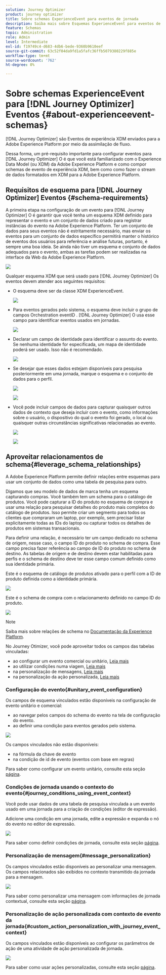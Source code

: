 ```yaml
---
solution: Journey Optimizer
product: journey optimizer
title: Sobre schemas ExperienceEvent para eventos de jornada
description: Saiba mais sobre Esquemas ExperienceEvent para eventos de jornada
feature: Schemas
topic: Administration
role: Admin
level: Intermediate
exl-id: f19749c4-d683-4db6-bede-9360b9610eef
source-git-commit: 63c52f04da9fd1a5fafc36ffb5079380229f885e
workflow-type: tm+mt
source-wordcount: '762'
ht-degree: 0%

---
```


# Sobre schemas ExperienceEvent para [!DNL Journey Optimizer] Eventos {#about-experienceevent-schemas}

[!DNL Journey Optimizer] são Eventos de experiência XDM enviados para a Adobe Experience Platform por meio da assimilação de fluxo.

Dessa forma, um pré-requisito importante para configurar eventos para [!DNL Journey Optimizer] O é que você está familiarizado com o Experience Data Model (ou XDM) da Adobe Experience Platform e como compor schemas de evento de experiência XDM, bem como como fazer o stream de dados formatados em XDM para a Adobe Experience Platform.

## Requisitos de esquema para [!DNL Journey Optimizer] Eventos  {#schema-requirements}

A primeira etapa na configuração de um evento para [!DNL Journey Optimizer] O é garantir que você tenha um esquema XDM definido para representar o evento e um conjunto de dados criado para registrar instâncias do evento na Adobe Experience Platform. Ter um conjunto de dados para seus eventos não é estritamente necessário, mas enviar os eventos para um conjunto de dados específico permitirá manter o histórico de eventos dos usuários para referência e análise futuras, portanto, é sempre uma boa ideia. Se ainda não tiver um esquema e conjunto de dados adequados para o evento, ambas as tarefas podem ser realizadas na interface da Web da Adobe Experience Platform.

![](assets/schema1.png)

Qualquer esquema XDM que será usado para [!DNL Journey Optimizer] Os eventos devem atender aos seguintes requisitos:

* O esquema deve ser da classe XDM ExperienceEvent.

   ![](assets/schema2.png)

* Para eventos gerados pelo sistema, o esquema deve incluir o grupo de campos Orchestration eventID . [!DNL Journey Optimizer] O usa esse campo para identificar eventos usados em jornadas.

   ![](assets/schema3.png)

* Declarar um campo de identidade para identificar o assunto do evento. Se nenhuma identidade for especificada, um mapa de identidade poderá ser usado. Isso não é recomendado.

   ![](assets/schema4.png)

* Se desejar que esses dados estejam disponíveis para pesquisa posteriormente em uma jornada, marque o esquema e o conjunto de dados para o perfil.

   ![](assets/schema5.png)

   ![](assets/schema6.png)

* Você pode incluir campos de dados para capturar quaisquer outros dados de contexto que deseja incluir com o evento, como informações sobre o usuário, o dispositivo do qual o evento foi gerado, o local ou quaisquer outras circunstâncias significativas relacionadas ao evento.

   ![](assets/schema7.png)

   ![](assets/schema8.png)

## Aproveitar relacionamentos de schema{#leverage_schema_relationships}

A Adobe Experience Platform permite definir relações entre esquemas para usar um conjunto de dados como uma tabela de pesquisa para outro.

Digamos que seu modelo de dados de marca tenha um esquema capturando compras. Você também tem um schema para o catálogo de produtos. Você pode capturar a ID do produto no esquema de compra e usar uma relação para pesquisar detalhes do produto mais completos do catálogo de produtos. Isso permite criar um segmento para todos os clientes que compraram um laptop, por exemplo, sem precisar listar explicitamente todas as IDs do laptop ou capturar todos os detalhes de produtos em sistemas transacionais.

Para definir uma relação, é necessário ter um campo dedicado no schema de origem, nesse caso, o campo ID do produto no schema de compra. Esse campo precisa fazer referência ao campo de ID do produto no schema de destino. As tabelas de origem e de destino devem estar habilitadas para perfis e o schema de destino deve ter esse campo comum definido como sua identidade primária.

Este é o esquema de catálogo de produtos ativado para o perfil com a ID de produto definida como a identidade primária.

![](assets/schema9.png)

Este é o schema de compra com o relacionamento definido no campo ID do produto.

![](assets/schema10.png)

>[!NOTE]
>
>Saiba mais sobre relações de schema no [Documentação da Experience Platform](https://experienceleague.adobe.com/docs/platform-learn/tutorials/schemas/configure-relationships-between-schemas.html?lang=en).

No Journey Otimizer, você pode aproveitar todos os campos das tabelas vinculadas:

* ao configurar um evento comercial ou unitário, [Leia mais](../event/experience-event-schema.md#unitary_event_configuration)
* ao utilizar condições numa viagem, [Leia mais](../event/experience-event-schema.md#journey_conditions_using_event_context)
* na personalização de mensagens, [Leia mais](../event/experience-event-schema.md#message_personalization)
* na personalização da ação personalizada, [Leia mais](../event/experience-event-schema.md#custom_action_personalization_with_journey_event_context)

### Configuração do evento{#unitary_event_configuration}

Os campos de esquema vinculados estão disponíveis na configuração de evento unitário e comercial:

* ao navegar pelos campos do schema do evento na tela de configuração do evento.
* ao definir uma condição para eventos gerados pelo sistema.

![](assets/schema11.png)

Os campos vinculados não estão disponíveis:

* na fórmula da chave de evento
* na condição de id de evento (eventos com base em regras)

Para saber como configurar um evento unitário, consulte esta seção [página](../event/about-creating.md).

### Condições de jornada usando o contexto do evento{#journey_conditions_using_event_context}

Você pode usar dados de uma tabela de pesquisa vinculada a um evento usado em uma jornada para a criação de condições (editor de expressão).

Adicione uma condição em uma jornada, edite a expressão e expanda o nó do evento no editor de expressão.

![](assets/schema12.png)

Para saber como definir condições de jornada, consulte esta seção [página](../building-journeys/condition-activity.md).

### Personalização de mensagem{#message_personalization}

Os campos vinculados estão disponíveis ao personalizar uma mensagem. Os campos relacionados são exibidos no contexto transmitido da jornada para a mensagem.

![](assets/schema14.png)

Para saber como personalizar uma mensagem com informações de jornada contextual, consulte esta seção [página](../personalization/personalization-use-case.md).

### Personalização de ação personalizada com contexto de evento da jornada{#custom_action_personalization_with_journey_event_context}

Os campos vinculados estão disponíveis ao configurar os parâmetros de ação de uma atividade de ação personalizada de jornada.

![](assets/schema13.png)

Para saber como usar ações personalizadas, consulte esta seção [página](../building-journeys/using-custom-actions.md).

